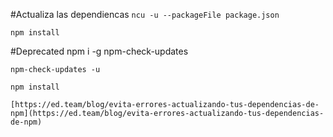 #Actualiza las dependiencas
`ncu -u --packageFile package.json`  

`npm install` 

#Deprecated
    npm i -g npm-check-updates

    npm-check-updates -u

    npm install

    [https://ed.team/blog/evita-errores-actualizando-tus-dependencias-de-npm](https://ed.team/blog/evita-errores-actualizando-tus-dependencias-de-npm)
